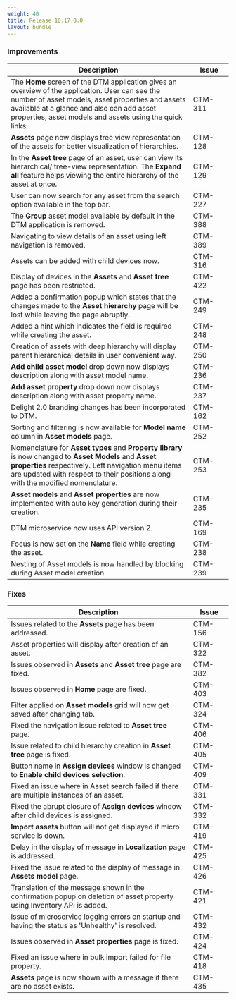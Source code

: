 ```yaml
---
weight: 40
title: Release 10.17.0.0
layout: bundle
---
```


### Improvements

<div><table ><colgroup>
<col style="width: 70%;"><col style="width: 15%;"></colgroup>
<thead><tr>
<th>
Description</th>
<th>
Issue</th>
</tr>
</thead><tbody>

<tr>
<td>The <b>Home</b> screen of the DTM application gives an overview of the application. User can see the number of asset models, asset properties and assets available at a glance and also can add asset properties, asset models and assets using the quick links.
<td>CTM-311</td>
</tr>

<tr>
<td><b>Assets</b> page now displays tree view representation of the assets for better visualization of hierarchies.</td>
<td>CTM-128</td>
</tr>

<tr>
<td>In the <b>Asset tree</b> page of an asset, user can view its hierarchical/ tree-view representation. The <b>Expand all</b> feature helps viewing the entire hierarchy of the asset at once.</td>
<td>CTM-129</td>
</tr>

<tr>
<td>User can now search for any asset from the search option available in the top bar.</td>
<td>CTM-227</td>
</tr>

<tr>
<td>The <b>Group</b> asset model available by default in the DTM application is removed.</td>
<td>CTM-388</td>
</tr

<tr>
<td>Navigating to view details of an asset using left navigation is removed.</td>
<td>CTM-389</td>
</tr

<tr>
<td>Assets can be added with child devices now.</td>
<td>CTM-316</td>
</tr>

<tr>
<td>Display of devices in the <b>Assets</b> and <b> Asset tree</b> page has been restricted.</td>
<td>CTM-422</td>
</tr>

<tr>
<td>Added a confirmation popup which states that the changes made to the <b>Asset hierarchy</b> page will be lost while leaving the page abruptly.</td>
<td>CTM-249</td>
</tr>

<tr>
<td>Added a hint which indicates the field is required while creating the asset.</td>
<td>CTM-248</td>
</tr>

<tr>
<td>Creation of assets with deep hierarchy will display parent hierarchical details in user convenient way.</td>
<td>CTM-250</td>
</tr>

<tr>
<td><b>Add child asset model</b> drop down now displays description along with asset model name.</td>
<td>CTM-236</td>
</tr>

<tr>
<td><b>Add asset property</b> drop down now displays description along with asset property name.</td>
<td>CTM-237</td>
</tr>

<tr>
<td>Delight 2.0 branding changes has been incorporated to DTM.</td>
<td>CTM-162</td>
</tr>

<tr>
<td>Sorting and filtering is now available for <b>Model name</b> column in <b>Asset models</b> page.</td>
<td>CTM-252</td>
</tr>

<tr>
<td>Nomenclature for <b>Asset types</b> and <b>Property library</b> is now changed to <b>Asset Models</b> and <b>Asset properties</b> respectively. Left navigation menu items are updated with respect to their positions along with the modified nomenclature.</td>
<td>CTM-253</td>
</tr>

<tr>
<td><b>Asset models</b> and <b>Asset properties</b> are now implemented with auto key generation during their creation.</td>
<td>CTM-235</td>
</tr>

<tr>
<td>DTM microservice now uses API version 2.</td>
<td>CTM-169</td>
</tr>

<tr>
<td>Focus is now set on the <b>Name</b> field while creating the asset.</td>
<td>CTM-238</td>
</tr>

<tr>
<td>Nesting of Asset models is now handled by blocking during Asset model creation.</td>
<td>CTM-239</td>
</tr>

</tbody></table></div>

### Fixes

<div><table ><colgroup>
<col style="width: 70%;"><col style="width: 15%;"></colgroup>
<thead><tr>
<th>
Description</th>
<th>
Issue</th>
</tr>
</thead><tbody>

<tr>
<td>Issues related to the <b>Assets</b> page has been addressed.</td>
<td>CTM-156</td>
</tr>

<tr>
<td>Asset properties will display after creation of an asset.</td>
<td>CTM-322</td>
</tr>

<tr>
<td>Issues observed in <b>Assets</b> and <b>Asset tree</b> page are fixed.</td>
<td>CTM-382</td>
</tr>

<tr>
<td>Issues observed in <b>Home</b> page are fixed.</td>
<td>CTM-403</td>
</tr>

<tr>
<td>Filter applied on <b>Asset models</b> grid will now get saved after changing tab.</td>
<td>CTM-324</td>
</tr>

<tr>
<td>Fixed the navigation issue related to <b>Asset tree</b> page.</td>
<td>CTM-406</td>
</tr>

<tr>
<td>Issue related to child hierarchy creation in <b>Asset tree</b> page is fixed.</td>
<td>CTM-405</td>
</tr>

<tr>
<td>Button name in <b>Assign devices</b> window is changed to <b>Enable child devices selection</b>.</td>
<td>CTM-409</td>
</tr>

<tr>
<td>Fixed an issue where in Asset search failed if there are multiple instances of an asset.</td>
<td>CTM-331</td>
</tr>

<tr>
<td>Fixed the abrupt closure of <b>Assign devices</b> window after child devices is assigned.</td>
<td>CTM-332</td>
</tr>

<tr>
<td><b>Import assets</b> button will not get displayed if micro service is down.</td>
<td>CTM-419</td>
</tr>

<tr>
<td>Delay in the display of message in <b>Localization</b> page is addressed.</td>
<td>CTM-425</td>
</tr>

<tr>
<td>Fixed the issue related to the display of message in <b>Assets model</b> page.</td>
<td>CTM-426</td>
</tr>

<tr>
<td>Translation of the message shown in the confirmation popup on deletion of asset property using Inventory API is added.</td>
<td>CTM-421</td>
</tr>

<tr>
<td>Issue of microservice logging errors on startup and having the status as 'Unhealthy' is resolved.</td>
<td>CTM-432</td>
</tr>

<tr>
<td>Issues observed in <b>Asset properties</b> page is fixed.</td>
<td>CTM-424</td>
</tr>

<tr>
<td>Fixed an issue where in bulk import failed for file property.</td>
<td>CTM-418</td>
</tr>

<tr>
<td><b>Assets</b> page is now shown with a message if there are no asset exists.</td>
<td>CTM-435</td>
</tr>

</tbody></table></div>
